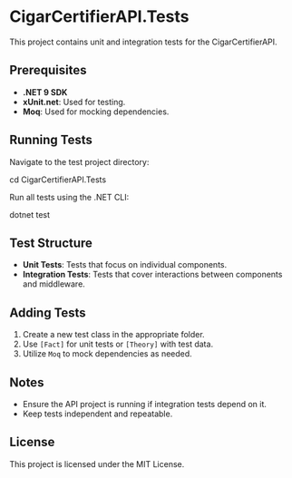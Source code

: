 ﻿# CigarCertifierAPI.Tests

This project contains unit and integration tests for the CigarCertifierAPI.

## Prerequisites

- **.NET 9 SDK**
- **xUnit.net**: Used for testing.
- **Moq**: Used for mocking dependencies.

## Running Tests

Navigate to the test project directory:

cd CigarCertifierAPI.Tests

Run all tests using the .NET CLI:

dotnet test

## Test Structure

- **Unit Tests**: Tests that focus on individual components.
- **Integration Tests**: Tests that cover interactions between components and middleware.

## Adding Tests

1. Create a new test class in the appropriate folder.
2. Use `[Fact]` for unit tests or `[Theory]` with test data.
3. Utilize `Moq` to mock dependencies as needed.

## Notes

- Ensure the API project is running if integration tests depend on it.
- Keep tests independent and repeatable.

## License

This project is licensed under the MIT License.

